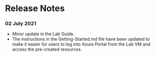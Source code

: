 # Release Notes

### 02 July 2021
- Minor update in the Lab Guide.
- The instructions in the Getting-Started.md file have been updated to make it easier for users to log into Azure Portal from the Lab VM and access the pre-created resources.
